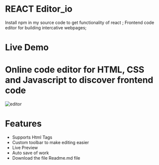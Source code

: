 # REACT Editor_io
 Install npm in my source code to get functionality of react ;
 Frontend code editor for building intercative webpages;
 # Live Demo

 # Online code editor for HTML, CSS and Javascript to discover frontend code


![editor](https://github.com/Anuj0918/Editor_io/assets/131600778/4e3b5f83-381a-4998-beb2-f3f127b725ef)















 

# Features
* Supports Html Tags
* Custom toolbar to make editing easier
* Live Preview
* Auto save of work
* Download the file Readme.md file
